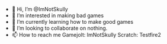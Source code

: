 - 👋 Hi, I’m @ImNotSkully
- 👀 I’m interested in making bad games
- 🌱 I’m currently learning how to make good games
- 💞️ I’m looking to collaborate on nothing.
- 📫 How to reach me Gamejolt: ImNotSkully Scratch: Testfire2

<!---
ImNotSkully/ImNotSkully is a ✨ special ✨ repository because its `README.md` (this file) appears on your GitHub profile.
You can click the Preview link to take a look at your changes.
--->
